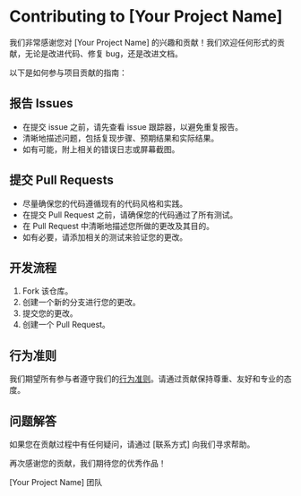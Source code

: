 # Contributing to [Your Project Name]

我们非常感谢您对 [Your Project Name] 的兴趣和贡献！我们欢迎任何形式的贡献，无论是改进代码、修复 bug，还是改进文档。

以下是如何参与项目贡献的指南：

## 报告 Issues
- 在提交 issue 之前，请先查看 issue 跟踪器，以避免重复报告。
- 清晰地描述问题，包括复现步骤、预期结果和实际结果。
- 如有可能，附上相关的错误日志或屏幕截图。

## 提交 Pull Requests
- 尽量确保您的代码遵循现有的代码风格和实践。
- 在提交 Pull Request 之前，请确保您的代码通过了所有测试。
- 在 Pull Request 中清晰地描述您所做的更改及其目的。
- 如有必要，请添加相关的测试来验证您的更改。

## 开发流程
1. Fork 该仓库。
2. 创建一个新的分支进行您的更改。
3. 提交您的更改。
4. 创建一个 Pull Request。

## 行为准则
我们期望所有参与者遵守我们的[行为准则](链接到行为准则)。请通过贡献保持尊重、友好和专业的态度。

## 问题解答
如果您在贡献过程中有任何疑问，请通过 [联系方式] 向我们寻求帮助。

再次感谢您的贡献，我们期待您的优秀作品！

[Your Project Name] 团队
